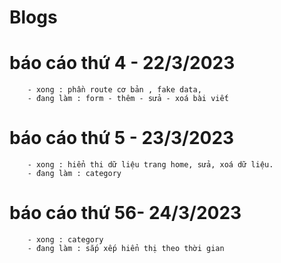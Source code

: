 # Blogs 

# báo cáo thứ 4 - 22/3/2023

        - xong : phần route cơ bản , fake data,
        - đang làm : form - thêm - sửa - xoá bài viết


# báo cáo thứ 5 - 23/3/2023

        - xong : hiển thi dữ liệu trang home, sửa, xoá dữ liệu.
        - đang làm : category


# báo cáo thứ 56- 24/3/2023

        - xong : category
        - đang làm : sắp xếp hiển thị theo thời gian